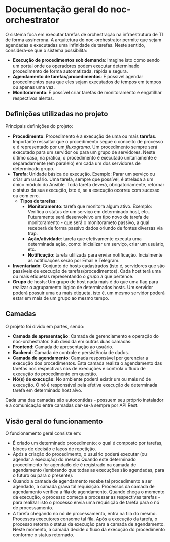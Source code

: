 # Documentação geral do noc-orchestrator

O sistema foca em executar tarefas de orchestração na infraestrutura de TI de forma assíncrona. 
A arquitetura do noc-orchestrator permite que sejam agendadas e executadas uma infinidade de tarefas. Neste sentido, considera-se que o sistema possibilita:
* **Execução de procedimentos sob demanda**: Imagine isto como sendo um portal onde os operadores podem executar determinado procedimento de forma automatizada, rápida e segura.
* **Agendamento de tarefas/procedimentos**: É possível agendar procedimentos para que eles sejam executados de tempos em tempos ou apenas uma vez.
* **Monitoramento**: É possível criar tarefas de monitoramento e engatilhar respectivos alertas.

## Definições utilizadas no projeto
Principais definições do projeto:
* **Procedimento**: Procedimento é a execução de uma ou mais **tarefas**. Importante ressaltar que o procedimento segue o conceito de processo e é representado por um *fluxograma*. Um procedimento sempre será executado para um servidor ou para um grupo de servidores. Neste último caso, na prática, o procedimento é executado unitariamente e separadamente (em paralelo) em cada um dos servidores de determinado grupo.
* **Tarefa**: Unidade básica de execução. Exemplo: Parar um serviço ou criar um usuário. Uma tarefa, sempre que possível, é atrelada a um único módulo do Ansible. Toda tarefa deverá, obrigatoriamente, retornar o status da sua execução, isto é, se a execução ocorreu com sucesso ou com erro.
  * **Tipos de tarefas**:
    * **Monitoramento**: tarefa que monitora algum ativo. Exemplo: Verifica o status de um serviço em determinado host, etc.. Futuramente será desenvolvivo um tipo novo de tarefa de monitoramento - que será o monitorameto passivo, a qual receberá de forma passivo dados oriundo de fontes diversas via trap.
    * **Ação/atividade**: tarefa que efetivamente executa uma determinada ação, como: Inicializar um serviço, criar um usuário, etc.
    * **Notificação**: tarefa utilizada para enviar notificação. Incialmente as notificações serão por Email e Telegram.
* **Inventariado**: Conjunto de hosts cadastrados (isto é, servidores que são passíveis de execução de tarefas/procedimentos). Cada host terá uma ou mais etiquetas representando o *grupo* a que pertence.
* **Grupo** de hosts: Um grupo de host nada mais é do que uma flag para realizar o agrupamento lógico de determinados hosts. Um servidor poderá possuir uma ou mais etiqueta, isto é, um mesmo servidor poderá estar em mais de um grupo ao mesmo tempo. 




## Camadas
O projeto foi divido em partes, sendo:

* **Camada de apresentação**:  Camada de gerenciamento e operação do noc-orchestrator. Sub dividida em outras duas camadas:
 * **Frontend**: Camada de apresentação ao usuário.
 * **Backend**: Camada de controle e persistência de dados.
* **Camada de agendamento**: Camada responsável por gerenciar a execução dos procedimentos. Esta camada realiza o agendamento das tarefas nos respectivos nós de execuções e controla o fluxo de execução do procedimento em questão.
* **Nó(s) de execução**:  No ambiente poderá existir um ou mais nó de execução. O nó é responsável pela efetiva execução de determinada tarefa em determinado host alvo.


Cada uma das camadas são autocontidas - possuem seu próprio instalador e a comunicação entre camadas dar-se-á sempre por API Rest.



## Visão geral do funcionamento

O funcionamento geral consiste em:
* É criado um determinado procedimento; o qual é composto por tarefas, blocos de decisão e laços de repetição.
* Após a criação do procedimento, o usuário poderá executar (ou agendar a execução) do mesmo.Quando este determinado procedimento for agendado ele é registrado na camada de agendamento (lembrando que todas as execuções são agendadas, para o futuro ou para o presente).
* Quando a camada de agendamento recebe tal procedimento a ser agendado, a camada grava tal requisição. Processos da camada de agendamento verifica a fila de agendamento. Quando chega o momento da execução, o processo começa a processar as respectivas tarefas - para realizar isto o processo envia uma requisição de tarefa para o nó de processamento.
* A tarefa chegando no nó de processamento, entra na fila do mesmo. Processos executores consome tal fila. Após a execução da tarefa, o processo retorna o status da execução para a camada de agendamento. Neste momento, a camada decide o fluxo da execução do procedimento conforme o status retornado.
